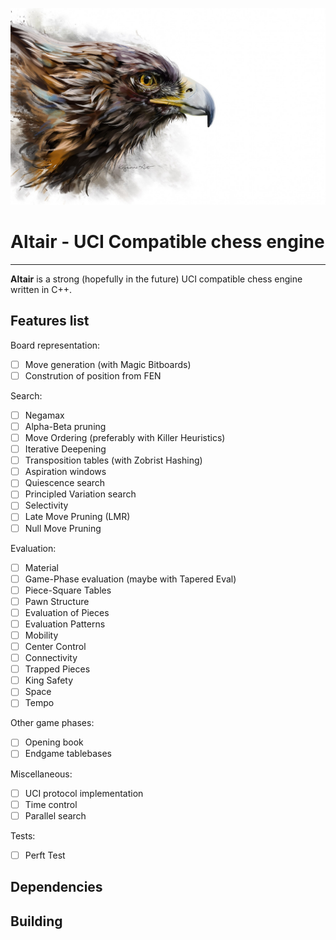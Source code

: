 ![](res/eagle.jpg)

Altair - UCI Compatible chess engine
=======================================

* * *

**Altair** is a strong (hopefully in the future) UCI compatible chess engine written in C++.

## Features list

Board representation:

- [ ] Move generation (with Magic Bitboards)
- [ ] Constrution of position from FEN

Search:
- [ ] Negamax
- [ ] Alpha-Beta pruning
- [ ] Move Ordering (preferably with Killer Heuristics)
- [ ] Iterative Deepening
- [ ] Transposition tables (with Zobrist Hashing)
- [ ] Aspiration windows
- [ ] Quiescence search
- [ ] Principled Variation search
- [ ] Selectivity
- [ ] Late Move Pruning (LMR)
- [ ] Null Move Pruning

Evaluation:
- [ ] Material
- [ ] Game-Phase evaluation (maybe with Tapered Eval)
- [ ] Piece-Square Tables
- [ ] Pawn Structure
- [ ] Evaluation of Pieces
- [ ] Evaluation Patterns
- [ ] Mobility
- [ ] Center Control
- [ ] Connectivity
- [ ] Trapped Pieces
- [ ] King Safety
- [ ] Space
- [ ] Tempo

Other game phases:
- [ ] Opening book
- [ ] Endgame tablebases

Miscellaneous:
- [ ] UCI protocol implementation
- [ ] Time control
- [ ] Parallel search

Tests:
- [ ] Perft Test


## Dependencies

## Building
